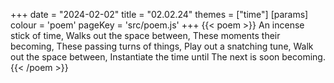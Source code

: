 +++
date = "2024-02-02"
title = "02.02.24"
themes = ["time"]
[params]
  colour = 'poem'
  pageKey = 'src/poem.js'
+++
{{< poem >}}
An incense stick of time,
Walks out the space between,
These moments their becoming,
These passing turns of things,
Play out a snatching tune,
Walk out the space between,
Instantiate the time until
The next is soon becoming.
{{< /poem >}}